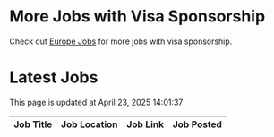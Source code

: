 # More Jobs with Visa Sponsorship

Check out [Europe Jobs](https://github.com/sureshparimi/europejobs#latest-jobs) for more jobs with visa sponsorship.

# Latest Jobs

This page is updated at April 23, 2025 14:01:37

| Job Title | Job Location | Job Link | Job Posted |
| --- | --- | --- | --- |
